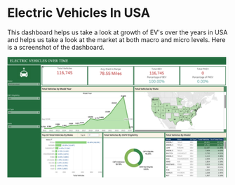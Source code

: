 # Electric Vehicles In USA 

This dashboard helps us take a look at growth of EV's over the years in USA and helps us take a look at the market at both macro and micro levels. Here is a screenshot of the dashboard.


![](sample.png)
